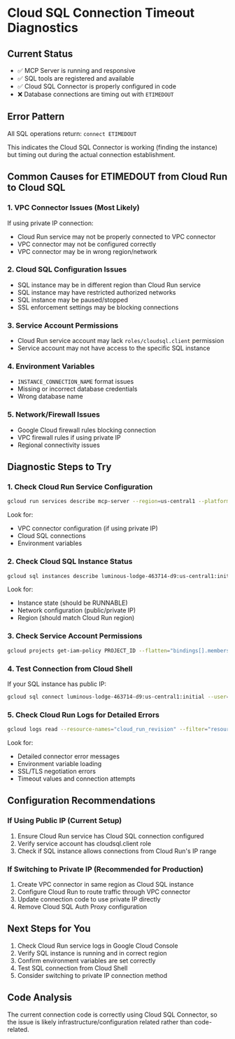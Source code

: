 # Cloud SQL Connection Timeout Diagnostics

## Current Status
- ✅ MCP Server is running and responsive
- ✅ SQL tools are registered and available
- ✅ Cloud SQL Connector is properly configured in code
- ❌ Database connections are timing out with `ETIMEDOUT`

## Error Pattern
All SQL operations return: `connect ETIMEDOUT`

This indicates the Cloud SQL Connector is working (finding the instance) but timing out during the actual connection establishment.

## Common Causes for ETIMEDOUT from Cloud Run to Cloud SQL

### 1. VPC Connector Issues (Most Likely)
If using private IP connection:
- Cloud Run service may not be properly connected to VPC connector
- VPC connector may not be configured correctly
- VPC connector may be in wrong region/network

### 2. Cloud SQL Configuration Issues
- SQL instance may be in different region than Cloud Run service
- SQL instance may have restricted authorized networks
- SQL instance may be paused/stopped
- SSL enforcement settings may be blocking connections

### 3. Service Account Permissions
- Cloud Run service account may lack `roles/cloudsql.client` permission
- Service account may not have access to the specific SQL instance

### 4. Environment Variables
- `INSTANCE_CONNECTION_NAME` format issues
- Missing or incorrect database credentials
- Wrong database name

### 5. Network/Firewall Issues
- Google Cloud firewall rules blocking connection
- VPC firewall rules if using private IP
- Regional connectivity issues

## Diagnostic Steps to Try

### 1. Check Cloud Run Service Configuration
```bash
gcloud run services describe mcp-server --region=us-central1 --platform=managed
```

Look for:
- VPC connector configuration (if using private IP)
- Cloud SQL connections
- Environment variables

### 2. Check Cloud SQL Instance Status
```bash
gcloud sql instances describe luminous-lodge-463714-d9:us-central1:initial
```

Look for:
- Instance state (should be RUNNABLE)
- Network configuration (public/private IP)
- Region (should match Cloud Run region)

### 3. Check Service Account Permissions
```bash
gcloud projects get-iam-policy PROJECT_ID --flatten="bindings[].members" --format='table(bindings.role)' --filter="bindings.members:*@PROJECT_ID.iam.gserviceaccount.com"
```

### 4. Test Connection from Cloud Shell
If your SQL instance has public IP:
```bash
gcloud sql connect luminous-lodge-463714-d9:us-central1:initial --user=DB_USER
```

### 5. Check Cloud Run Logs for Detailed Errors
```bash
gcloud logs read --resource-names="cloud_run_revision" --filter="resource.labels.service_name=mcp-server" --limit=50
```

Look for:
- Detailed connector error messages
- Environment variable loading
- SSL/TLS negotiation errors
- Timeout values and connection attempts

## Configuration Recommendations

### If Using Public IP (Current Setup)
1. Ensure Cloud Run service has Cloud SQL connection configured
2. Verify service account has cloudsql.client role
3. Check if SQL instance allows connections from Cloud Run's IP range

### If Switching to Private IP (Recommended for Production)
1. Create VPC connector in same region as Cloud SQL instance
2. Configure Cloud Run to route traffic through VPC connector
3. Update connection code to use private IP directly
4. Remove Cloud SQL Auth Proxy configuration

## Next Steps for You
1. Check Cloud Run service logs in Google Cloud Console
2. Verify SQL instance is running and in correct region
3. Confirm environment variables are set correctly
4. Test SQL connection from Cloud Shell
5. Consider switching to private IP connection method

## Code Analysis
The current connection code is correctly using Cloud SQL Connector, so the issue is likely infrastructure/configuration related rather than code-related. 